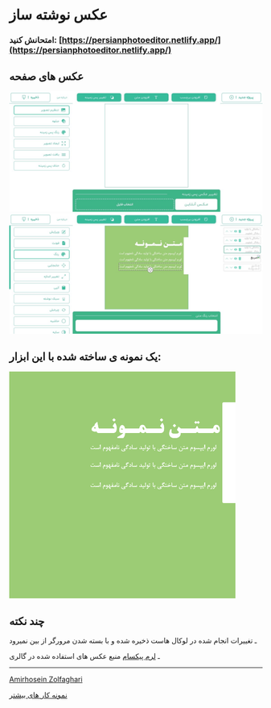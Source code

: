 # عکس نوشته ساز

### امتحانش کنید: [https://persianphotoeditor.netlify.app/](https://persianphotoeditor.netlify.app/)

## عکس های صفحه

![photo edito Screenshot](/screenshot/Screenshot2.jpg)
![photo edito Screenshot](/screenshot/Screenshot.jpg)
## یک نمونه ی ساخته شده با این ابزار:
![photo edito Screenshot](/screenshot/photo.png)

## چند نکته
 ـ تغییرات انجام شده در لوکال هاست ذخیره شده و با بسته شدن مرورگر از بین نمیرود

ـ  [لرم پیکسام](https://picsum.photos/) منبع عکس های استفاده شده در گالری

---
[Amirhosein Zolfaghari](https://github.com/amirhosein06)

[نمونه کار های بیشتر](https://github.com/amirhosein06?tab=repositories)
